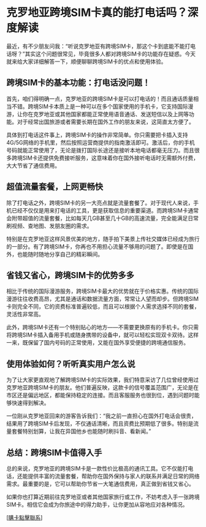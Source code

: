 # 克罗地亚跨境SIM卡真的能打电话吗？深度解读

最近，有不少朋友问我：“听说克罗地亚有跨境SIM卡，那这个卡到底能不能打电话呀？”其实这个问题很常见，毕竟很多人都对跨境SIM卡的功能存在疑惑。今天就来给大家详细解答一下，顺便聊聊跨境SIM卡的优点和使用体验。

## 跨境SIM卡的基本功能：打电话没问题！

首先，咱们得明确一点，克罗地亚的跨境SIM卡是可以打电话的！而且通话质量相当不错。跨境SIM卡本质上是一种可以在多个国家使用的手机卡，它支持国际漫游，让你在克罗地亚或其他国家都能正常使用语音通话、发送短信以及上网等功能。对于经常出国旅游或者需要长期在国外工作的朋友来说，这简直太方便了。

具体到打电话这件事上，跨境SIM卡的操作非常简单。你只需要把卡插入支持4G/5G网络的手机里，然后按照运营商提供的指南激活即可。激活后，你的手机号码就能正常使用了，无论是拨打国际长途还是接听本地电话都毫无压力。而且很多跨境SIM卡还提供免费接听服务，这意味着你在国外接听电话时无需额外付费，大大节省了通信费用。

## 超值流量套餐，上网更畅快

除了打电话之外，跨境SIM卡的另一大亮点就是流量套餐了。对于现代人来说，手机已经不仅仅是用来打电话的工具，更是获取信息的重要渠道。而跨境SIM卡通常会附带超值的流量套餐，比如每天几GB甚至几十GB的高速流量，完全能满足日常刷视频、查地图、发朋友圈的需求。

特别是在克罗地亚这样风景优美的地方，随手拍下美景上传社交媒体已经成为旅行的一部分。有了跨境SIM卡，你再也不用担心流量不够用的问题了。即使是在国外，也能随时随地分享自己的精彩瞬间。

## 省钱又省心，跨境SIM卡的优势多多

相比于传统的国际漫游服务，跨境SIM卡最大的优势就在于价格实惠。传统的国际漫游往往收费高昂，尤其是通话和数据流量方面，常常让人望而却步。但跨境SIM卡则完全不同，它的资费标准普遍较低，而且可以根据个人需求选择不同的套餐，灵活性非常高。

此外，跨境SIM卡还有一个特别贴心的地方——不需要更换原有的手机卡。你只需将跨境SIM卡插入备用手机或随身携带的设备中，就可以轻松实现双卡双待。这样一来，既保留了国内号码的正常使用，又能在国外享受便捷的跨境通信服务。

## 使用体验如何？听听真实用户怎么说

为了让大家更直观地了解跨境SIM卡的实际效果，我们特意采访了几位曾经使用过克罗地亚跨境SIM卡的朋友。他们普遍反映，这款卡的信号覆盖范围广，无论是在市区还是偏远地区，都能保持稳定的连接。而且客服服务也很到位，遇到问题时能够快速得到解决。

一位刚从克罗地亚回来的游客告诉我们：“我之前一直担心在国外打电话会很贵，结果用了跨境SIM卡后发现，不仅通话清晰，而且资费比预期低了很多。特别是流量套餐特别划算，让我在异国他乡也能随时刷抖音、看新闻。”

## 总结：跨境SIM卡值得入手

总的来说，克罗地亚的跨境SIM卡是一款性价比极高的通讯工具。它不仅能打电话，还能提供丰富的流量套餐，帮助你在国外保持与家人的联系并满足日常的网络需求。最重要的是，它可以帮助你节省一大笔通信费用，真正做到省钱又省心。

如果你也打算近期前往克罗地亚或者其他国家旅行或工作，不妨考虑入手一张跨境SIM卡。相信它会成为你旅途中的得力助手，让你更加从容地应对各种情况。

[[購卡點擊聯系](https://t.me/s/esim1088)]